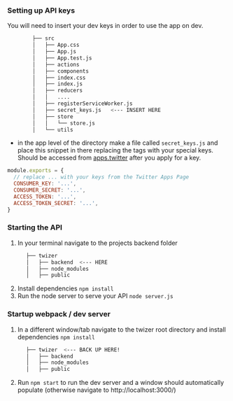 
### Setting up API keys
You will need to insert your dev keys in order to use the app on dev.
``` bash
        ├── src
        │   ├── App.css
        │   ├── App.js
        │   ├── App.test.js
        │   ├── actions
        │   ├── components
        │   ├── index.css
        │   ├── index.js
        │   ├── reducers
        │   │   ....
        │   ├── registerServiceWorker.js
        │   ├── secret_keys.js   <--- INSERT HERE
        │   ├── store
        │   │   └── store.js
        │   └── utils
```
- in the app level of the directory make a file called `secret_keys.js` and place this snippet in there replacing the tags with your special keys. Should be accessed from [apps.twitter](https://apps.twitter.com/) after you apply for a key.

```javascript
module.exports = {
  // replace ... with your keys from the Twitter Apps Page
  CONSUMER_KEY: '...',
  CONSUMER_SECRET: '...',
  ACCESS_TOKEN: '...',
  ACCESS_TOKEN_SECRET: '...',
}
```
### Starting the API
1. In your terminal navigate to the projects backend folder
```bash
      ├── twizer
      │   ├── backend  <--- HERE
      │   ├── node_modules
      │   ├── public
```
2. Install dependencies `npm install`
3. Run the node server to serve your API `node server.js`

### Startup webpack / dev server
1. In a different window/tab navigate to the twizer root directory and install dependencies `npm install`
```bash
      ├── twizer  <--- BACK UP HERE!
      │   ├── backend 
      │   ├── node_modules
      │   ├── public
```
2. Run `npm start` to run the dev server and a window should automatically populate (otherwise navigate to http://localhost:3000/)
